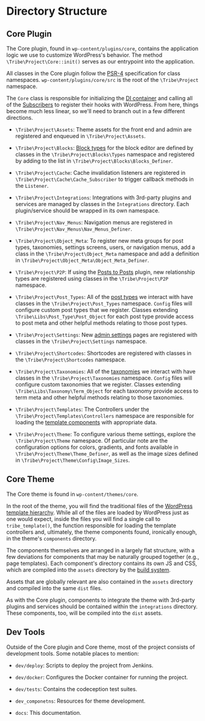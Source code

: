 # Directory Structure

## Core Plugin

The Core plugin, found in `wp-content/plugins/core`, contains the application logic we use to customize
WordPress's behavior. The method `\Tribe\Project\Core::init()` serves as our entrypoint into the application.

All classes in the Core plugin follow the [PSR-4](https://www.php-fig.org/psr/psr-4/) specification for class namespaces.
`wp-content/plugins/core/src` is the root of the `\Tribe\Project` namespace.

The `Core` class is responsible for initializing the [DI container](/docs/concepts/container.md) and calling
all of the [Subscribers](/docs/concepts/subscribers.md) to register their hooks with WordPress. From here, things become
much less linear, so we'll need to branch out in a few different directions.

* `\Tribe\Project\Assets`: Theme assets for the front end and admin are registered and enqueued in
  `\Tribe\Project\Assets`. 
  
* `\Tribe\Project\Blocks`: [Block types](/docs/basics/blocks.md) for the block editor are defined by classes in the
  `\Tribe\Project\Blocks\Types` namespace and registered by adding to the list in
  `\Tribe\Project\Blocks\Blocks_Definer`.
  
* `\Tribe\Project\Cache`: Cache invalidation listeners are registered in `\Tribe\Project\Cache\Cache_Subscriber` to
  trigger callback methods in the `Listener`.
  
* `\Tribe\Project\Integrations`: Integrations with 3rd-party plugins and services are managed by classes in
  the `Integrations` directory. Each plugin/service should be wrapped in its own namespace.

* `\Tribe\Project\Nav_Menus`: Navigation menus are registered in `\Tribe\Project\Nav_Menus\Nav_Menus_Definer`.

* `\Tribe\Project\Object_Meta`: To register new meta groups for post types, taxonomies, settings screens, users,
  or navigation menus, add a class in the `\Tribe\Project\Object_Meta` namespace and add a definition in
  `\Tribe\Project\Object_Meta\Object_Meta_Definer`.
  
* `\Tribe\Project\P2P`: If using the [Posts to Posts](https://github.com/scribu/wp-posts-to-posts/wiki) plugin,
  new relationship types are registered using classes in the `\Tribe\Project\P2P` namespace.

* `\Tribe\Project\Post_Types`: All of the [post types](/docs/basics/post-types.md) we interact with have classes in
  the `\Tribe\Project\Post_Types` namespace. `Config` files will configure custom post types that we register.
  Classes extending `\Tribe\Libs\Post_Type\Post_Object` for each post type provide access to post meta and other
  helpful methods relating to those post types.
  
* `\Tribe\Project\Settings`: New [admin settings](/docs/basics/settings.md) pages are registered with classes in the
  `\Tribe\Project\Settings` namespace.
  
* `\Tribe\Project\Shortcodes`: Shortcodes are registered with classes in the `\Tribe\Project\Shortcodes` namespace.

* `\Tribe\Project\Taxonomies`: All of the [taxonomies](/docs/basics/taxonomies.md) we interact with have classes in
  the `\Tribe\Project\Taxonomies` namespace. `Config` files will configure custom taxonomies that we register.
  Classes extending `\Tribe\Libs\Taxonomy\Term_Object` for each taxonomy provide access to term meta and other
  helpful methods relating to those taxonomies.
  
* `\Tribe\Project\Templates`: The Controllers under the `\Tribe\Project\Templates\Controllers` namespace are responsible
  for loading the [template components](/docs/basics/components.md) with appropriate data.

* `\Tribe\Project\Theme`: To configure various theme settings, explore the `\Tribe\Project\Theme` namespace. Of
  particular note are the configuration options for colors, gradients, and fonts available in
  `\Tribe\Project\Theme\Theme_Definer`, as well as the image sizes defined in `\Tribe\Project\Theme\Config\Image_Sizes`.

## Core Theme

The Core theme is found in `wp-content/themes/core`.
 
In the root of the theme, you will find the traditional files of the [WordPress template
hierarchy](https://developer.wordpress.org/themes/basics/template-hierarchy/). While all of the files are loaded by
WordPress just as one would expect, inside the files you will find a single call to `tribe_template()`, the function
responsible for loading the template controllers and, ultimately, the theme components found, ironically enough, 
in the theme's `components` directory.

The components themselves are arranged in a largely flat structure, with a few deviations for components that may
be naturally grouped together (e.g., page templates). Each component's directory contains its own JS and CSS, which
are compiled into the `assets` directory by the [build system](/docs/tooling/build-system.md).

Assets that are globally relevant are also contained in the `assets` directory and compiled into the same `dist` files.

As with the Core plugin, components to integrate the theme with 3rd-party plugins and services should be contained
within the `integrations` directory. These components, too, will be compiled into the `dist` assets.

## Dev Tools

Outside of the Core plugin and Core theme, most of the project consists of development tools. Some notable places to
mention:

* `dev/deploy`: Scripts to deploy the project from Jenkins.

* `dev/docker`: Configures the Docker container for running the project.

* `dev/tests`: Contains the codeception test suites.

* `dev_componetns`: Resources for theme development.

* `docs`: This documentation.

